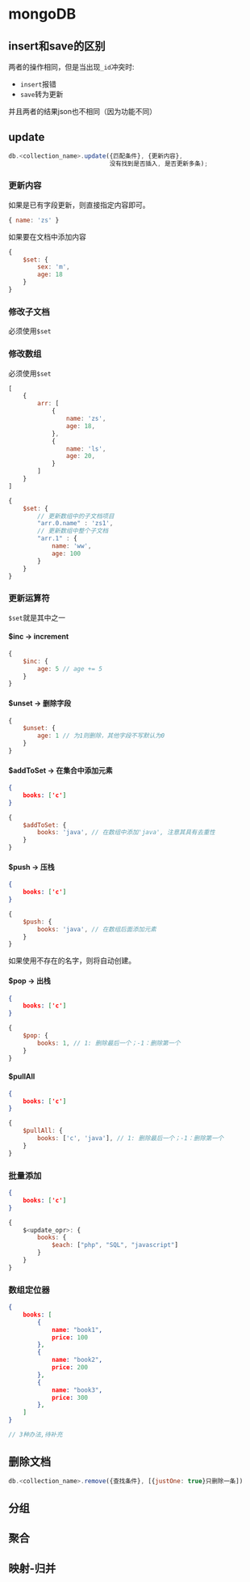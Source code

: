 # mongoDB

## insert和save的区别

两者的操作相同，但是当出现`_id`冲突时:

* `insert`报错
* `save`转为更新

并且两者的结果json也不相同（因为功能不同）

## update

```js
db.<collection_name>.update({匹配条件}, {更新内容}, 
                            没有找到是否插入, 是否更新多条);
```

### 更新内容

如果是已有字段更新，则直接指定内容即可。
```js
{ name: 'zs' }
```

如果要在文档中添加内容
```js
{ 
    $set: {
        sex: 'm',
        age: 18
    }
}
```

### 修改子文档

必须使用`$set`

### 修改数组

必须使用`$set`

```js
[
    {
        arr: [
            {
                name: 'zs',
                age: 18,
            },
            {
                name: 'ls',
                age: 20,
            }
        ]
    }
]
```

```js
{
    $set: {
        // 更新数组中的子文档项目
        "arr.0.name" : 'zs1',
        // 更新数组中整个子文档
        "arr.1" : {
            name: 'ww',
            age: 100
        }
    }
}
```

### 更新运算符

`$set`就是其中之一

#### $inc -> increment

```js
{
    $inc: {
        age: 5 // age += 5
    }
}
```

#### $unset -> 删除字段

```js
{
    $unset: {
        age: 1 // 为1则删除，其他字段不写默认为0
    }
}
```

#### $addToSet -> 在集合中添加元素

```json
{
    books: ['c']
}
```

```js
{
    $addToSet: {
        books: 'java', // 在数组中添加'java', 注意其具有去重性
    }
}
```

#### $push -> 压栈

```json
{
    books: ['c']
}
```

```js
{
    $push: {
        books: 'java', // 在数组后面添加元素
    }
}
```

如果使用不存在的名字，则将自动创建。

#### $pop -> 出栈

```json
{
    books: ['c']
}
```

```js
{
    $pop: {
        books: 1, // 1: 删除最后一个；-1：删除第一个
    }
}
```

#### $pullAll

```json
{
    books: ['c']
}
```

```js
{
    $pullAll: {
        books: ['c', 'java'], // 1: 删除最后一个；-1：删除第一个
    }
}
```

### 批量添加

```json
{
    books: ['c']
}
```

```js
{
    $<update_opr>: {
        books: {
            $each: ["php", "SQL", "javascript"]
        }
    }
}
```

### 数组定位器

```json
{
    books: [
        {
            name: "book1",
            price: 100
        },
        {
            name: "book2",
            price: 200
        },
        {
            name: "book3",
            price: 300
        },
    ]
}
```

```js
// 3种办法,待补充
```

## 删除文档

```js
db.<collection_name>.remove({查找条件}, [{justOne: true}只删除一条])
```

## 分组



## 聚合

## 映射-归并

